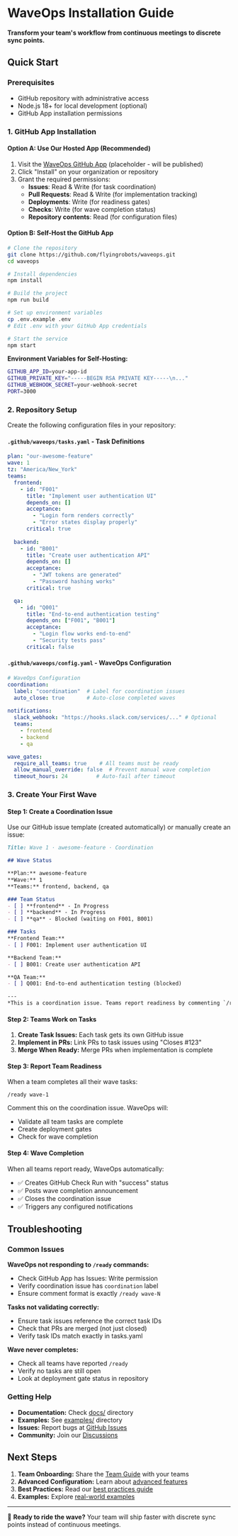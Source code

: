# WaveOps Installation Guide

**Transform your team's workflow from continuous meetings to discrete sync points.**

## Quick Start

### Prerequisites

- GitHub repository with administrative access
- Node.js 18+ for local development (optional)
- GitHub App installation permissions

### 1. GitHub App Installation

#### Option A: Use Our Hosted App (Recommended)

1. Visit the [WaveOps GitHub App](https://github.com/apps/waveops) (placeholder - will be published)
2. Click "Install" on your organization or repository
3. Grant the required permissions:
   - **Issues**: Read & Write (for task coordination)
   - **Pull Requests**: Read & Write (for implementation tracking)
   - **Deployments**: Write (for readiness gates)
   - **Checks**: Write (for wave completion status)
   - **Repository contents**: Read (for configuration files)

#### Option B: Self-Host the GitHub App

```bash
# Clone the repository
git clone https://github.com/flyingrobots/waveops.git
cd waveops

# Install dependencies
npm install

# Build the project
npm run build

# Set up environment variables
cp .env.example .env
# Edit .env with your GitHub App credentials

# Start the service
npm start
```

**Environment Variables for Self-Hosting:**
```bash
GITHUB_APP_ID=your-app-id
GITHUB_PRIVATE_KEY="-----BEGIN RSA PRIVATE KEY-----\n..."
GITHUB_WEBHOOK_SECRET=your-webhook-secret
PORT=3000
```

### 2. Repository Setup

Create the following configuration files in your repository:

#### `.github/waveops/tasks.yaml` - Task Definitions
```yaml
plan: "our-awesome-feature"
wave: 1
tz: "America/New_York"
teams:
  frontend:
    - id: "F001"
      title: "Implement user authentication UI"
      depends_on: []
      acceptance:
        - "Login form renders correctly"
        - "Error states display properly"
      critical: true
  
  backend:
    - id: "B001" 
      title: "Create user authentication API"
      depends_on: []
      acceptance:
        - "JWT tokens are generated"
        - "Password hashing works"
      critical: true

  qa:
    - id: "Q001"
      title: "End-to-end authentication testing"
      depends_on: ["F001", "B001"]
      acceptance:
        - "Login flow works end-to-end"
        - "Security tests pass"
      critical: false
```

#### `.github/waveops/config.yaml` - WaveOps Configuration
```yaml
# WaveOps Configuration
coordination:
  label: "coordination"  # Label for coordination issues
  auto_close: true       # Auto-close completed waves
  
notifications:
  slack_webhook: "https://hooks.slack.com/services/..." # Optional
  teams:
    - frontend
    - backend 
    - qa

wave_gates:
  require_all_teams: true    # All teams must be ready
  allow_manual_override: false  # Prevent manual wave completion
  timeout_hours: 24         # Auto-fail after timeout
```

### 3. Create Your First Wave

#### Step 1: Create a Coordination Issue

Use our GitHub issue template (created automatically) or manually create an issue:

```markdown
Title: Wave 1 · awesome-feature · Coordination

## Wave Status

**Plan:** awesome-feature  
**Wave:** 1  
**Teams:** frontend, backend, qa

### Team Status
- [ ] **frontend** - In Progress
- [ ] **backend** - In Progress  
- [ ] **qa** - Blocked (waiting on F001, B001)

### Tasks
**Frontend Team:**
- [ ] F001: Implement user authentication UI

**Backend Team:** 
- [ ] B001: Create user authentication API

**QA Team:**
- [ ] Q001: End-to-end authentication testing (blocked)

---
*This is a coordination issue. Teams report readiness by commenting `/ready` when their tasks are complete.*
```

#### Step 2: Teams Work on Tasks

1. **Create Task Issues:** Each task gets its own GitHub issue
2. **Implement in PRs:** Link PRs to task issues using "Closes #123"
3. **Merge When Ready:** Merge PRs when implementation is complete

#### Step 3: Report Team Readiness

When a team completes all their wave tasks:

```
/ready wave-1
```

Comment this on the coordination issue. WaveOps will:
- Validate all team tasks are complete
- Create deployment gates
- Check for wave completion

#### Step 4: Wave Completion

When all teams report ready, WaveOps automatically:
- ✅ Creates GitHub Check Run with "success" status
- ✅ Posts wave completion announcement
- ✅ Closes the coordination issue
- ✅ Triggers any configured notifications

## Troubleshooting

### Common Issues

**WaveOps not responding to `/ready` commands:**
- Check GitHub App has Issues: Write permission
- Verify coordination issue has `coordination` label
- Ensure comment format is exactly `/ready wave-N`

**Tasks not validating correctly:**  
- Ensure task issues reference the correct task IDs
- Check that PRs are merged (not just closed)
- Verify task IDs match exactly in tasks.yaml

**Wave never completes:**
- Check all teams have reported `/ready`
- Verify no tasks are still open
- Look at deployment gate status in repository

### Getting Help

- **Documentation:** Check [docs/](../docs/) directory
- **Examples:** See [examples/](../examples/) directory  
- **Issues:** Report bugs at [GitHub Issues](https://github.com/flyingrobots/waveops/issues)
- **Community:** Join our [Discussions](https://github.com/flyingrobots/waveops/discussions)

## Next Steps

1. **Team Onboarding:** Share the [Team Guide](./TEAM_GUIDE.md) with your teams
2. **Advanced Configuration:** Learn about [advanced features](./ADVANCED.md)
3. **Best Practices:** Read our [best practices guide](./BEST_PRACTICES.md)
4. **Examples:** Explore [real-world examples](../examples/)

---

🌊 **Ready to ride the wave?** Your team will ship faster with discrete sync points instead of continuous meetings.